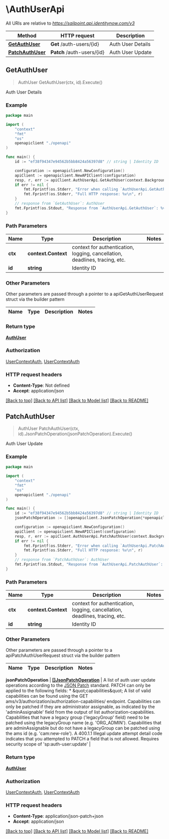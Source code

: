 # \AuthUserApi

All URIs are relative to *https://sailpoint.api.identitynow.com/v3*

Method | HTTP request | Description
------------- | ------------- | -------------
[**GetAuthUser**](AuthUserApi.md#GetAuthUser) | **Get** /auth-users/{id} | Auth User Details
[**PatchAuthUser**](AuthUserApi.md#PatchAuthUser) | **Patch** /auth-users/{id} | Auth User Update



## GetAuthUser

> AuthUser GetAuthUser(ctx, id).Execute()

Auth User Details



### Example

```go
package main

import (
    "context"
    "fmt"
    "os"
    openapiclient "./openapi"
)

func main() {
    id := "ef38f94347e94562b5bb8424a56397d8" // string | Identity ID

    configuration := openapiclient.NewConfiguration()
    apiClient := openapiclient.NewAPIClient(configuration)
    resp, r, err := apiClient.AuthUserApi.GetAuthUser(context.Background(), id).Execute()
    if err != nil {
        fmt.Fprintf(os.Stderr, "Error when calling `AuthUserApi.GetAuthUser``: %v\n", err)
        fmt.Fprintf(os.Stderr, "Full HTTP response: %v\n", r)
    }
    // response from `GetAuthUser`: AuthUser
    fmt.Fprintf(os.Stdout, "Response from `AuthUserApi.GetAuthUser`: %v\n", resp)
}
```

### Path Parameters


Name | Type | Description  | Notes
------------- | ------------- | ------------- | -------------
**ctx** | **context.Context** | context for authentication, logging, cancellation, deadlines, tracing, etc.
**id** | **string** | Identity ID | 

### Other Parameters

Other parameters are passed through a pointer to a apiGetAuthUserRequest struct via the builder pattern


Name | Type | Description  | Notes
------------- | ------------- | ------------- | -------------


### Return type

[**AuthUser**](AuthUser.md)

### Authorization

[UserContextAuth](../README.md#UserContextAuth), [UserContextAuth](../README.md#UserContextAuth)

### HTTP request headers

- **Content-Type**: Not defined
- **Accept**: application/json

[[Back to top]](#) [[Back to API list]](../README.md#documentation-for-api-endpoints)
[[Back to Model list]](../README.md#documentation-for-models)
[[Back to README]](../README.md)


## PatchAuthUser

> AuthUser PatchAuthUser(ctx, id).JsonPatchOperation(jsonPatchOperation).Execute()

Auth User Update



### Example

```go
package main

import (
    "context"
    "fmt"
    "os"
    openapiclient "./openapi"
)

func main() {
    id := "ef38f94347e94562b5bb8424a56397d8" // string | Identity ID
    jsonPatchOperation := []openapiclient.JsonPatchOperation{*openapiclient.NewJsonPatchOperation("replace", "/description")} // []JsonPatchOperation | A list of auth user update operations according to the [JSON Patch](https://tools.ietf.org/html/rfc6902) standard.  PATCH can only be applied to the following fields:   *   \"capabilities\"  A list of valid capabilities can be found using the GET ams/v3/authorization/authorization-capabilities/ endpoint. Capabilities can only be patched if they are administrator assignable, as indicated by the 'adminAssignable' field from the output of list authorization-capabilities. Capabilities that have a legacy group ('legacyGroup' field) need to be patched using the legacyGroup name (e.g. 'ORG_ADMIN'). Capabilities that are adminAssignable but do not have a legacyGroup can be patched using the ams id (e.g. 'cam:new-role').  A 400.1.1 Illegal update attempt detail code indicates that you attempted to PATCH a field that is not allowed.  Requires security scope of 'sp:auth-user:update' 

    configuration := openapiclient.NewConfiguration()
    apiClient := openapiclient.NewAPIClient(configuration)
    resp, r, err := apiClient.AuthUserApi.PatchAuthUser(context.Background(), id).JsonPatchOperation(jsonPatchOperation).Execute()
    if err != nil {
        fmt.Fprintf(os.Stderr, "Error when calling `AuthUserApi.PatchAuthUser``: %v\n", err)
        fmt.Fprintf(os.Stderr, "Full HTTP response: %v\n", r)
    }
    // response from `PatchAuthUser`: AuthUser
    fmt.Fprintf(os.Stdout, "Response from `AuthUserApi.PatchAuthUser`: %v\n", resp)
}
```

### Path Parameters


Name | Type | Description  | Notes
------------- | ------------- | ------------- | -------------
**ctx** | **context.Context** | context for authentication, logging, cancellation, deadlines, tracing, etc.
**id** | **string** | Identity ID | 

### Other Parameters

Other parameters are passed through a pointer to a apiPatchAuthUserRequest struct via the builder pattern


Name | Type | Description  | Notes
------------- | ------------- | ------------- | -------------

 **jsonPatchOperation** | [**[]JsonPatchOperation**](JsonPatchOperation.md) | A list of auth user update operations according to the [JSON Patch](https://tools.ietf.org/html/rfc6902) standard.  PATCH can only be applied to the following fields:   *   \&quot;capabilities\&quot;  A list of valid capabilities can be found using the GET ams/v3/authorization/authorization-capabilities/ endpoint. Capabilities can only be patched if they are administrator assignable, as indicated by the &#39;adminAssignable&#39; field from the output of list authorization-capabilities. Capabilities that have a legacy group (&#39;legacyGroup&#39; field) need to be patched using the legacyGroup name (e.g. &#39;ORG_ADMIN&#39;). Capabilities that are adminAssignable but do not have a legacyGroup can be patched using the ams id (e.g. &#39;cam:new-role&#39;).  A 400.1.1 Illegal update attempt detail code indicates that you attempted to PATCH a field that is not allowed.  Requires security scope of &#39;sp:auth-user:update&#39;  | 

### Return type

[**AuthUser**](AuthUser.md)

### Authorization

[UserContextAuth](../README.md#UserContextAuth), [UserContextAuth](../README.md#UserContextAuth)

### HTTP request headers

- **Content-Type**: application/json-patch+json
- **Accept**: application/json

[[Back to top]](#) [[Back to API list]](../README.md#documentation-for-api-endpoints)
[[Back to Model list]](../README.md#documentation-for-models)
[[Back to README]](../README.md)

